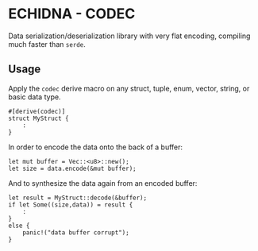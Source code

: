 # ECHIDNA - CODEC

Data serialization/deserialization library with very flat encoding, compiling much faster than `serde`.

## Usage

Apply the `codec` derive macro on any struct, tuple, enum, vector, string, or basic data type.

```
#[derive(codec)]
struct MyStruct {
    :
}
```

In order to encode the data onto the back of a buffer:

```
let mut buffer = Vec::<u8>::new();
let size = data.encode(&mut buffer);
```

And to synthesize the data again from an encoded buffer:

```
let result = MyStruct::decode(&buffer);
if let Some((size,data)) = result {
    :
}
else {
    panic!("data buffer corrupt");
}
```
